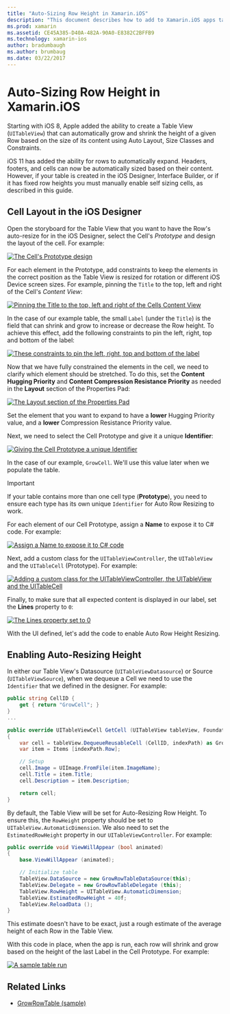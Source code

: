 ```yaml
---
title: "Auto-Sizing Row Height in Xamarin.iOS"
description: "This document describes how to add to Xamarin.iOS apps table view rows whose heights vary based on content. It discusses cell layout in the iOS Designer and enabling auto-resizing height."
ms.prod: xamarin
ms.assetid: CE45A385-D40A-482A-90A0-E8382C2BFFB9
ms.technology: xamarin-ios
author: bradumbaugh
ms.author: brumbaug
ms.date: 03/22/2017
---
```


# Auto-Sizing Row Height in Xamarin.iOS

Starting with iOS 8, Apple added the ability to create a Table View (`UITableView`) that can automatically grow and shrink the height of a given Row based on the size of its content using Auto Layout, Size Classes and Constraints.

iOS 11 has added the ability for rows to automatically expand. Headers, footers, and cells can now be automatically sized based on their content. However, if your table is created in the iOS Designer, Interface Builder, or if it has fixed row heights you must manually enable self sizing cells, as described in this guide.

## Cell Layout in the iOS Designer

Open the storyboard for the Table View that you want to have the Row's auto-resize for in the iOS Designer, select the Cell's *Prototype* and design the layout of the cell. For example:

[![](autosizing-row-height-images/table01.png "The Cell's Prototype design")](autosizing-row-height-images/table01.png#lightbox)

For each element in the Prototype, add constraints to keep the elements in the correct position as the Table View is resized for rotation or different iOS Device screen sizes. For example, pinning the `Title` to the top, left and right of the Cell's *Content View*:

[![](autosizing-row-height-images/table02.png "Pinning the Title to the top, left and right of the Cells Content View")](autosizing-row-height-images/table02.png#lightbox)

In the case of our example table, the small `Label` (under the `Title`) is the field that can shrink and grow to increase or decrease the Row height. To achieve this effect, add the following constraints to pin the left, right, top and bottom of the label:

[![](autosizing-row-height-images/table03.png "These constraints to pin the left, right, top and bottom of the label")](autosizing-row-height-images/table03.png#lightbox)

Now that we have fully constrained the elements in the cell, we need to clarify which element should be stretched. To do this, set the **Content Hugging Priority** and **Content Compression Resistance Priority** as needed in the **Layout** section of the Properties Pad:

[![](autosizing-row-height-images/table03a.png "The Layout section of the Properties Pad")](autosizing-row-height-images/table03a.png#lightbox)

Set the element that you want to expand to have a **lower** Hugging Priority value, and a **lower** Compression Resistance Priority value.

Next, we need to select the Cell Prototype and give it a unique **Identifier**:

[![](autosizing-row-height-images/table04.png "Giving the Cell Prototype a unique Identifier")](autosizing-row-height-images/table04.png#lightbox)

In the case of our example, `GrowCell`. We'll use this value later when we populate the table.

> [!IMPORTANT]
> If your table contains more than one cell type (**Prototype**), you need to ensure each type has its own unique `Identifier` for Auto Row Resizing to work.

For each element of our Cell Prototype, assign a **Name** to expose it to C# code. For example:

[![](autosizing-row-height-images/table05.png "Assign a Name to expose it to C# code")](autosizing-row-height-images/table05.png#lightbox)

Next, add a custom class for the `UITableViewController`, the `UITableView` and the `UITableCell` (Prototype). For example: 

[![](autosizing-row-height-images/table06.png "Adding a custom class for the UITableViewController, the UITableView and the UITableCell")](autosizing-row-height-images/table06.png#lightbox)

Finally, to make sure that all expected content is displayed in our label, set the **Lines** property to `0`:

[![](autosizing-row-height-images/table06.png "The Lines property set to 0")](autosizing-row-height-images/table06a.png#lightbox)

With the UI defined, let's add the code to enable Auto Row Height Resizing.

## Enabling Auto-Resizing Height

In either our Table View's Datasource (`UITableViewDatasource`) or Source (`UITableViewSource`), when we dequeue a Cell we need to use the `Identifier` that we defined in the designer. For example:

```csharp
public string CellID {
	get { return "GrowCell"; }
}
...

public override UITableViewCell GetCell (UITableView tableView, Foundation.NSIndexPath indexPath)
{
	var cell = tableView.DequeueReusableCell (CellID, indexPath) as GrowRowTableCell;
	var item = Items [indexPath.Row];

	// Setup
	cell.Image = UIImage.FromFile(item.ImageName);
	cell.Title = item.Title;
	cell.Description = item.Description;

	return cell;
}
```

By default, the Table View will be set for Auto-Resizing Row Height. To ensure this, the `RowHeight` property should be set to `UITableView.AutomaticDimension`. We also need to set the `EstimatedRowHeight` property in our `UITableViewController`. For example:

```csharp
public override void ViewWillAppear (bool animated)
{
	base.ViewWillAppear (animated);

	// Initialize table
	TableView.DataSource = new GrowRowTableDataSource(this);
	TableView.Delegate = new GrowRowTableDelegate (this);
	TableView.RowHeight = UITableView.AutomaticDimension;
	TableView.EstimatedRowHeight = 40f;
	TableView.ReloadData ();
}
```

This estimate doesn't have to be exact, just a rough estimate of the average height of each Row in the Table View.

With this code in place, when the app is run, each row will shrink and grow based on the height of the last Label in the Cell Prototype. For example:

[![](autosizing-row-height-images/table07.png "A sample table run")](autosizing-row-height-images/table07.png#lightbox)


## Related Links

- [GrowRowTable (sample)](https://developer.xamarin.com/samples/monotouch/GrowRowTable/)
